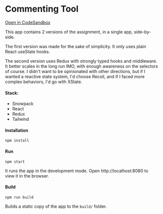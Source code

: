 # Commenting Tool

[Open in CodeSandbox](https://codesandbox.io/s/github/sarimarton/commenting-tool)

This app contains 2 versions of the assignment, in a single app, side-by-side.

The first version was made for the sake of simplicity. It only uses plain React useState hooks.

The second version uses Redux with strongly typed hooks and middleware. It better scales in the long run IMO, with enough awareness on the selectors of course. I didn't want to be opinionated with other directions, but if I wanted a reactive state system, I'd choose Recoil, and if I faced more complex behaviors, I'd go with XState.

#### Stack:
- Snowpack
- React
- Redux
- Tailwind

#### Installation
  `npm install`

#### Run
  `npm start`

  It runs the app in the development mode. Open http://localhost:8080 to view it in the browser.

#### Build
  `npm run build`

Builds a static copy of the app to the `build/` folder.
